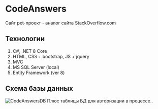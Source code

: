 # CodeAnswers
Сайт pet-проект - аналог сайта StackOverflow.com
## Технологии
1) C#, .NET 8 Core
2) HTML, CSS + bootstrap, JS + jquery
3) MVC
4) MS SQL Server (local)
5) Entity Framework (ver 8)
## Схема базы данных
![CodeAnswersDB](https://github.com/dekand/CodeAnswers/assets/150679574/cf85e8a5-5cb0-4163-b2ea-574fa368e43f)
Плюс таблицы БД для авторизации в процессе..
